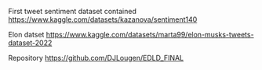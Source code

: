 First tweet sentiment dataset contained 
https://www.kaggle.com/datasets/kazanova/sentiment140

Elon datset 
https://www.kaggle.com/datasets/marta99/elon-musks-tweets-dataset-2022

Repository
https://github.com/DJLougen/EDLD_FINAL